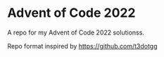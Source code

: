 # Advent of Code 2022
A repo for my Advent of Code 2022 solutionss.

Repo format inspired by https://github.com/t3dotgg
